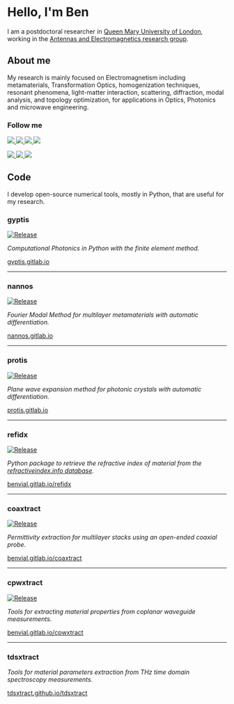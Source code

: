 # Hello, I'm Ben

I am a postdoctoral researcher in [Queen Mary University of London](https://www.qmul.ac.uk/), working in the [Antennas and Electromagnetics research group](https://antennas.eecs.qmul.ac.uk/).

## About me

My research is mainly focused on Electromagnetism including metamaterials, Transformation Optics, homogenization techniques, resonant phenomena, light-matter interaction, scattering, diffraction, modal analysis, and topology optimization, for applications in Optics, Photonics and microwave engineering.

### Follow me


<a target="_blank" href="https://bvial.info">
<img src="https://img.shields.io/static/v1?label=&message=website&color=d05a65&style=for-the-badge&logo=TorBrowser&labelColor=555555&?logoColor=white">
</a>
<a target="_blank" href="https://www.linkedin.com/in/benjamin-vial-701018b9">
<img src="https://img.shields.io/static/v1?label=&message=linkedin&color=0A66C2&style=for-the-badge&logo=linkedin&labelColor=555555&logoColor=white">
</a>
<a target="_blank" href="https://gitlab.com/benvial">
<img src="https://img.shields.io/static/v1?label=&message=gitlab&color=FCA121&style=for-the-badge&logo=gitlab&labelColor=555555&?logoColor=white">
</a>
<a target="_blank" href="https://github.com/benvial">
<img src="https://img.shields.io/static/v1?label=&message=github&color=2088FF&style=for-the-badge&logo=github&labelColor=555555&logoColor=white">
</a>
<p></p>
<a target="_blank" href="https://www.researchgate.net/profile/Benjamin-Vial">
<img src="https://img.shields.io/static/v1?label=&message=researchgate&color=00CCBB&style=for-the-badge&logo=researchgate&labelColor=555555&logoColor=white">
</a>
<a target="_blank" href="https://scholar.google.co.uk/citations?user=2Z7zJqYAAAAJ">
<img src="https://img.shields.io/static/v1?label=&message=google scholar&color=4285F4&style=for-the-badge&logo=googlescholar&labelColor=555555&logoColor=white">
</a>
<a target="_blank" href="https://arxiv.org/search/physics?searchtype=author&query=Vial%2C+B">
<img src="https://img.shields.io/static/v1?label=&message=arXiv&color=B31B1B&style=for-the-badge&logo=arXiv&labelColor=555555&logoColor=white">
</a>



## Code


I develop open-source numerical tools, mostly in Python, that are useful for my research.



### gyptis

<a class="reference external image-reference" href="https://gitlab.com/gyptis/gyptis/-/releases" target="_blank"><img alt="Release" src="https://img.shields.io/endpoint?url=https://gitlab.com/gyptis/gyptis/-/jobs/artifacts/master/file/logobadge.json?job=badge"></a>


*Computational Photonics in Python with the finite element method.*

[gyptis.gitlab.io](https://gyptis.gitlab.io)


--------------------

### nannos

<a class="reference external image-reference" href="https://gitlab.com/nannos/nannos/-/releases" target="_blank"><img alt="Release" src="https://img.shields.io/endpoint?url=https://gitlab.com/nannos/nannos/-/jobs/artifacts/master/file/logobadge.json?job=badge"></a>



*Fourier Modal Method for multilayer metamaterials with automatic differentiation.*

[nannos.gitlab.io](https://nannos.gitlab.io)



--------------------

### protis

<a class="reference external image-reference" href="https://gitlab.com/protis/protis/-/releases" target="_blank"><img alt="Release" src="https://img.shields.io/endpoint?url=https://gitlab.com/protis/protis/-/jobs/artifacts/main/file/logobadge.json?job=badge"></a>



*Plane wave expansion method for photonic crystals with automatic differentiation.*

[protis.gitlab.io](https://protis.gitlab.io)



--------------------

### refidx

<a class="reference external image-reference" href="https://gitlab.com/benvial/refidx/-/releases" target="_blank"><img alt="Release" src="https://img.shields.io/endpoint?url=https://gitlab.com/benvial/refidx/-/jobs/artifacts/main/file/logobadge.json?job=badge&labelColor=8f8f8f"></a>



*Python package to retrieve the refractive index of material from  the [refractiveindex.info database](https://refractiveindex.info).*

[benvial.gitlab.io/refidx](https://benvial.gitlab.io/refidx)

--------------------

### coaxtract

<a class="reference external image-reference" href="https://gitlab.com/benvial/coaxtract/-/releases" target="_blank"><img alt="Release" src="https://img.shields.io/endpoint?url=https://gitlab.com/benvial/coaxtract/-/jobs/artifacts/main/file/logobadge.json?job=badge"></a>



*Permittivity extraction for multilayer stacks using an open-ended coaxial probe.*

[benvial.gitlab.io/coaxtract](https://benvial.gitlab.io/coaxtract)

--------------------

### cpwxtract

<a class="reference external image-reference" href="https://gitlab.com/benvial/cpwxtract/-/releases" target="_blank"><img alt="Release" src="https://img.shields.io/endpoint?url=https://gitlab.com/benvial/cpwxtract/-/jobs/artifacts/main/file/logobadge.json?job=badge"></a>



*Tools for extracting material properties from coplanar waveguide measurements.*

[benvial.gitlab.io/cpwxtract](https://benvial.gitlab.io/cpwxtract)



--------------------

### tdsxtract

*Tools for material parameters extraction from THz time domain spectroscopy measurements.*

[tdsxtract.github.io/tdsxtract](https://tdsxtract.github.io/tdsxtract)
